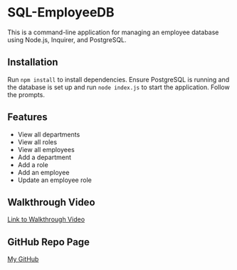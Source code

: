 # SQL-EmployeeDB

This is a command-line application for managing an employee database using Node.js, Inquirer, and PostgreSQL.

## Installation

Run `npm install` to install dependencies. Ensure PostgreSQL is running and the database is set up and run `node index.js` to start the application. Follow the prompts.

## Features

- View all departments
- View all roles
- View all employees
- Add a department
- Add a role
- Add an employee
- Update an employee role

## Walkthrough Video

[Link to Walkthrough Video]()

## GitHub Repo Page
[My GitHub](https://github.com/smrsun/SQL-EmployeeDB)
